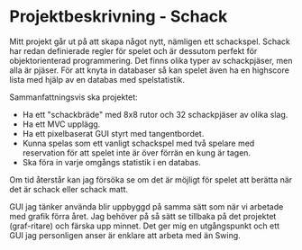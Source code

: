 # Projektbeskrivning - Schack

Mitt projekt går ut på att skapa något nytt, nämligen ett schackspel. Schack har redan definierade regler för spelet och är dessutom perfekt för objektorienterad programmering. Det finns olika typer av schackpjäser, men alla är pjäser. För att knyta in databaser så kan spelet även ha en highscore lista med hjälp av en databas med spelstatistik.

Sammanfattningsvis ska projektet:

- Ha ett "schackbräde" med 8x8 rutor och 32 schackpjäser av olika slag.
- Ha ett MVC upplägg.
- Ha ett pixelbaserat GUI styrt med tangentbordet.
- Kunna spelas som ett vanligt schackspel med två spelare med reservation för att spelet inte är över förrän en kung är tagen.
- Ska föra in varje omgångs statistik i en databas.

Om tid återstår kan jag försöka se om det är möjligt för spelet att berätta när det är schack eller schack matt. 

GUI jag tänker använda blir uppbyggd på samma sätt som när vi arbetade med grafik förra året. Jag behöver på så sätt se tillbaka på det projektet (graf-ritare) och färska upp minnet. Det ger mig en utgångspunkt och ett GUI jag personligen anser är enklare att arbeta med än Swing.